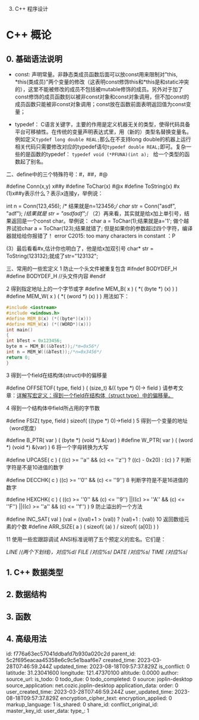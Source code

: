 3. C++ 程序设计

# C++ 概论
## 0. 基础语法说明

- const: 声明常量。非静态类成员函数后面可以放const用来限制对"this, \*this(类成员)"两个变量的修改（这表明const修饰this和\*this是和static冲突的），这里不能被修改的成员不包括被mutable修饰的成员。另外对于加了const修饰的成员函数刻以被非const对象和const对象调用，但不加const的成员函数只能被非const对象调用；const放在函数前面表明返回值为const变量；

- typedef： C语言关键字，主要的作用是定义机器无关的类型，使得代码具备平台可移植性。在传统的变量声明表达式里，用（新的）类型名替换变量名。例如定义`typdef long double REAL;`那么在不支持long double的机器上运行相关代码只需要修改对应的typedef语句`typedef double REAL;`即可。复杂一些的是函数的typedef： `typedef void (*PFUNA)(int a); ` 给一个类型的函数起了别名。

二、define中的三个特殊符号：#，##，#@

#define Conn(x,y) x##y
#define ToChar(x) #@x
#define ToString(x) #x
(1)x##y表示什么？表示x连接y，举例说：

int n = Conn(123,456); /* 结果就是n=123456;*/
char* str = Conn("asdf", "adf"); /*结果就是 str = "asdfadf";*/
（2）再来看，其实就是给x加上单引号，结果返回是一个const char。举例说：
char a = ToChar(1);结果就是a='1';
做个越界试验char a = ToChar(123);结果就错了;
但是如果你的参数超过四个字符，编译器就给给你报错了！
error C2015: too many characters in constant ：P

(3）最后看看#x,估计你也明白了，他是给x加双引号
char* str = ToString(123132);就成了str="123132";

三、常用的一些宏定义
1 防止一个头文件被重复包含
#ifndef BODYDEF_H
#define BODYDEF_H
//头文件内容
#endif

2 得到指定地址上的一个字节或字
#define MEM_B( x ) ( *( (byte *) (x) ) )
#define MEM_W( x ) ( *( (word *) (x) ) )
用法如下：
```C++
#include <iostream>
#include <windows.h>
#define MEM_B(x) (*((byte*)(x)))
#define MEM_W(x) (*((WORD*)(x)))
int main()
{
int bTest = 0x123456;
byte m = MEM_B((&bTest));/*m=0x56*/
int n = MEM_W((&bTest));/*n=0x3456*/
return 0;
}
```
3 得到一个field在结构体(struct)中的偏移量

#define OFFSETOF( type, field ) ( (size_t) &(( type *) 0)-> field )
请参考文章：[详解写宏定义：得到一个field在结构体（struct type）中的偏移量。](https://www.cnblogs.com/zhangjianlaoda/p/4356835.html)

4 得到一个结构体中field所占用的字节数

#define FSIZ( type, field ) sizeof( ((type *) 0)->field )
5 得到一个变量的地址（word宽度）

#define B_PTR( var ) ( (byte *) (void *) &(var) )
#define W_PTR( var ) ( (word *) (void *) &(var) )
6 将一个字母转换为大写

#define UPCASE( c ) ( ((c) >= ''a'' && (c) <= ''z'') ? ((c) - 0x20) : (c) )
7 判断字符是不是10进值的数字

#define DECCHK( c ) ((c) >= ''0'' && (c) <= ''9'')
8 判断字符是不是16进值的数字

#define HEXCHK( c ) ( ((c) >= ''0'' && (c) <= ''9'') ||((c) >= ''A'' && (c) <= ''F'') ||((c) >= ''a'' && (c) <= ''f'') )
9 防止溢出的一个方法

#define INC_SAT( val ) (val = ((val)+1 > (val)) ? (val)+1 : (val))
10 返回数组元素的个数
#define ARR_SIZE( a ) ( sizeof( (a) ) / sizeof( (a[0]) ) )

11 使用一些宏跟踪调试
ANSI标准说明了五个预定义的宏名。它们是：

_LINE_ /*(两个下划线)，对应%d*/
_FILE_ /*对应%s*/
_DATE_ /*对应%s*/
_TIME_ /*对应%s*/

## 1. C++ 数据类型

## 2. 数据结构

## 3. 函数

## 4. 高级用法






id: f776a63ec57041ddbafd7b930a020c2d
parent_id: 5c2f695eacaa45358e6c9c5e1baaf6e7
created_time: 2023-03-28T07:46:59.244Z
updated_time: 2023-08-18T09:57:37.829Z
is_conflict: 0
latitude: 31.23041600
longitude: 121.47370100
altitude: 0.0000
author: 
source_url: 
is_todo: 0
todo_due: 0
todo_completed: 0
source: joplin-desktop
source_application: net.cozic.joplin-desktop
application_data: 
order: 0
user_created_time: 2023-03-28T07:46:59.244Z
user_updated_time: 2023-08-18T09:57:37.829Z
encryption_cipher_text: 
encryption_applied: 0
markup_language: 1
is_shared: 0
share_id: 
conflict_original_id: 
master_key_id: 
user_data: 
type_: 1